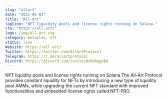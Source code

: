 ```yaml
---
slug: "allart"
date: "2021-05-01"
title: "All-Art"
logline: "NFT liquidity pools and license rights running on Solana."
cta: "https://all.art/"
logo: /img/All-Art.svg
category: metaplex, nft
status: live
Website: https://all.art/
Twitter: https://twitter.com/AllArtProtocol
Telegram: https://t.me/allartprotocol
Discord: https://discord.com/invite/WrHUhqgnBd
---
```

NFT liquidity pools and license rights running on Solana.The All-Art Protocol provides constant liquidity for NFTs by introducing a new type of liquidity pool AMMs, while upgrading the current NFT standard with improved functionalities and embedded license rights called NFT-PRO.
